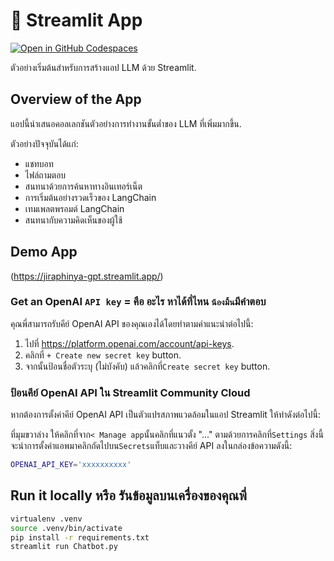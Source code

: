 # 🎈 Streamlit App 

[![Open in GitHub Codespaces](https://github.com/codespaces/badge.svg)](https://codespaces.new/streamlit/llm-examples?quickstart=1)

ตัวอย่างเริ่มต้นสำหรับการสร้างแอป LLM ด้วย Streamlit.

## Overview of the App

แอปนี้นำเสนอคอลเลกชันตัวอย่างการทำงานขั้นต่ำของ LLM ที่เพิ่มมากขึ้น.

ตัวอย่างปัจจุบันได้แก่:

- แชทบอท
- ไฟล์ถามตอบ
- สนทนาด้วยการค้นหาทางอินเทอร์เน็ต
- การเริ่มต้นอย่างรวดเร็วของ LangChain
- เทมเพลตพรอมต์ LangChain
- สนทนากับความคิดเห็นของผู้ใช้

## Demo App

(https://jiraphinya-gpt.streamlit.app/)

### Get an OpenAI `API key` = คือ อะไร หาได้ที่ไหน ` น้องมิ้น `มีคำตอบ

คุณพี่สามารถรับคีย์ OpenAI API ของคุณเองได้โดยทำตามคำแนะนำต่อไปนี้:

1. ไปที่ https://platform.openai.com/account/api-keys.
2.  คลิกที่ `+ Create new secret key` button.
3. จากนั้นป้อนชื่อตัวระบุ (ไม่บังคับ) แล้วคลิกที่`Create secret key` button.

### ป้อนคีย์ OpenAI API ใน Streamlit Community Cloud

หากต้องการตั้งค่าคีย์ OpenAI API เป็นตัวแปรสภาพแวดล้อมในแอป Streamlit ให้ทำดังต่อไปนี้:

ที่มุมขวาล่าง ให้คลิกที่จาก`< Manage app`นั้นคลิกที่แนวตั้ง "..." ตามด้วยการคลิกที่`Settings`
สิ่งนี้จะนำการตั้งค่าแอพมาคลิกถัดไปบน`Secrets`แท็บและวางคีย์ API ลงในกล่องข้อความดังนี้:

```sh
OPENAI_API_KEY='xxxxxxxxxx'
```

## Run it locally หรือ รันข้อมูลบนเครื่องของคุณพี่

```sh
virtualenv .venv
source .venv/bin/activate
pip install -r requirements.txt
streamlit run Chatbot.py
```
